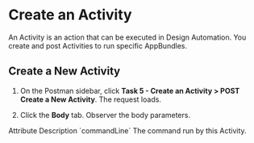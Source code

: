 # Create an Activity

An Activity is an action that can be executed in Design Automation. You create and post Activities to run specific AppBundles.

## Create a New Activity

1. On the Postman sidebar, click **Task 5 - Create an Activity > POST Create a New Activity**. The request loads.

2. Click the **Body** tab. Observer the body parameters.

<td>
    <tr>
        <th>Attribute</th>
        <th>Description</th>
    </tr>
    <tr>
        <td>
            `commandLine`
        </td>
        <td>
            The command run by this Activity.   
        </td>
    </tr>
    <tr>
        <td>
        </td>
        <td>
        </td>
    </tr>
    <tr>
        <td>
        </td>
        <td>
        </td>
    </tr>
    <tr>
        <td>
        </td>
        <td>
        </td>
    </tr>
    <tr>
        <td>
        </td>
        <td>
        </td>
    </tr>
</td>